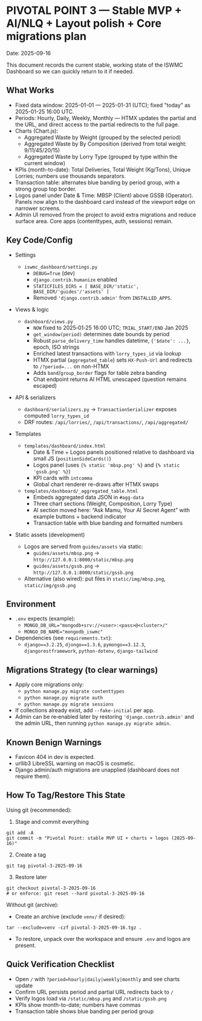 # PIVOTAL POINT 3 — Stable MVP + AI/NLQ + Layout polish + Core migrations plan

Date: 2025-09-16

This document records the current stable, working state of the ISWMC Dashboard so we can quickly return to it if needed.

## What Works

- Fixed data window: 2025-01-01 — 2025-01-31 (UTC); fixed "today" as 2025-01-25 16:00 UTC.
- Periods: Hourly, Daily, Weekly, Monthly — HTMX updates the partial and the URL, and direct access to the partial redirects to the full page.
- Charts (Chart.js):
  - Aggregated Waste by Weight (grouped by the selected period)
  - Aggregated Waste by By Composition (derived from total weight: 9/11/45/20/15)
  - Aggregated Waste by Lorry Type (grouped by type within the current window)
- KPIs (month-to-date): Total Deliveries, Total Weight (Kg/Tons), Unique Lorries; numbers use thousands separators.
- Transaction table: alternates blue banding by period group, with a strong group top border.
- Logos panel under Date & Time: MBSP (Client) above GSSB (Operator). Panels now align to the dashboard card instead of the viewport edge on narrower screens.
- Admin UI removed from the project to avoid extra migrations and reduce surface area. Core apps (contenttypes, auth, sessions) remain.

## Key Code/Config

- Settings
  - `iswmc_dashboard/settings.py`
    - `DEBUG=True` (dev)
    - `django.contrib.humanize` enabled
    - `STATICFILES_DIRS = [ BASE_DIR/'static', BASE_DIR/'guides'/'assets' ]`
    - Removed `'django.contrib.admin'` from `INSTALLED_APPS`.

- Views & logic
  - `dashboard/views.py`
    - `NOW` fixed to 2025‑01‑25 16:00 UTC; `TRIAL_START/END` Jan 2025
    - `get_window(period)` determines date bounds by period
    - Robust `parse_delivery_time` handles datetime, `{'$date': ...}`, epoch, ISO strings
    - Enriched latest transactions with `lorry_types_id` via lookup
    - HTMX partial (`aggregated_table`) sets `HX-Push-Url` and redirects to `/?period=...` on non-HTMX
    - Adds `band`/`group_border` flags for table zebra banding
    - Chat endpoint returns AI HTML unescaped (question remains escaped)

- API & serializers
  - `dashboard/serializers.py` → `TransactionSerializer` exposes computed `lorry_types_id`
  - DRF routes: `/api/lorries/`, `/api/transactions/`, `/api/aggregated/`

- Templates
  - `templates/dashboard/index.html`
    - Date & Time + Logos panels positioned relative to dashboard via small JS (`positionSideCards()`)
    - Logos panel (uses `{% static 'mbsp.png' %}` and `{% static 'gssb.png' %}`)
    - KPI cards with `intcomma`
    - Global chart renderer re-draws after HTMX swaps
  - `templates/dashboard/_aggregated_table.html`
    - Embeds aggregated data JSON in `#agg-data`
    - Three chart sections (Weight, Composition, Lorry Type)
    - AI section moved here: “Ask Mamu, Your AI Secret Agent” with example buttons + backend indicator
    - Transaction table with blue banding and formatted numbers

- Static assets (development)
  - Logos are served from `guides/assets` via static:
    - `guides/assets/mbsp.png` → `http://127.0.0.1:8000/static/mbsp.png`
    - `guides/assets/gssb.png` → `http://127.0.0.1:8000/static/gssb.png`
  - Alternative (also wired): put files in `static/img/mbsp.png`, `static/img/gssb.png`

## Environment

- `.env` expects (example):
  - `MONGO_DB_URL="mongodb+srv://<user>:<pass>@<cluster>/"`
  - `MONGO_DB_NAME="mongodb_iswmc"`
- Dependencies (see `requirements.txt`):
  - `django==3.2.25`, `djongo==1.3.6`, `pymongo==3.12.3`, `djangorestframework`, `python-dotenv`, `django-tailwind`

## Migrations Strategy (to clear warnings)

- Apply core migrations only:
  - `python manage.py migrate contenttypes`
  - `python manage.py migrate auth`
  - `python manage.py migrate sessions`
- If collections already exist, add `--fake-initial` per app.
- Admin can be re‑enabled later by restoring `'django.contrib.admin'` and the admin URL, then running `python manage.py migrate admin`.

## Known Benign Warnings

- Favicon 404 in dev is expected.
- urllib3 LibreSSL warning on macOS is cosmetic.
- Django admin/auth migrations are unapplied (dashboard does not require them).

## How To Tag/Restore This State

Using git (recommended):

1) Stage and commit everything

```
git add -A
git commit -m "Pivotal Point: stable MVP UI + charts + logos (2025-09-16)"
```

2) Create a tag

```
git tag pivotal-3-2025-09-16
```

3) Restore later

```
git checkout pivotal-3-2025-09-16
# or enforce: git reset --hard pivotal-3-2025-09-16
```

Without git (archive):

- Create an archive (exclude `venv/` if desired):

```
tar --exclude=venv -czf pivotal-3-2025-09-16.tgz .
```

- To restore, unpack over the workspace and ensure `.env` and logos are present.

## Quick Verification Checklist

- Open `/` with `?period=hourly|daily|weekly|monthly` and see charts update
- Confirm URL persists period and partial URL redirects back to `/`
- Verify logos load via `/static/mbsp.png` and `/static/gssb.png`
- KPIs show month-to-date; numbers have commas
- Transaction table shows blue banding per period group
